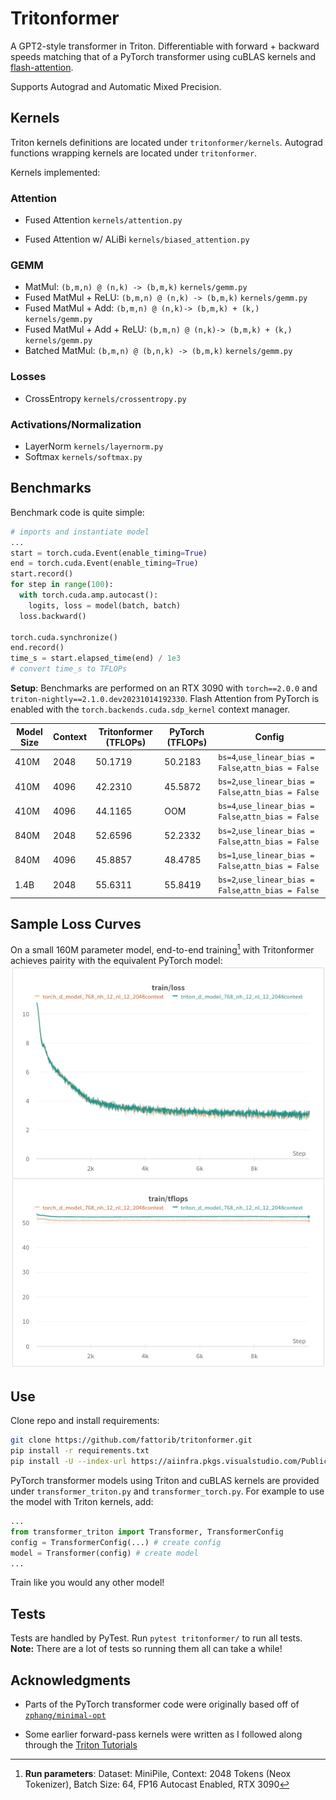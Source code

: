 # Tritonformer

A GPT2-style transformer in Triton. Differentiable with forward + backward speeds matching that of a PyTorch transformer using cuBLAS kernels and [flash-attention](https://pytorch.org/docs/stable/generated/torch.nn.functional.scaled_dot_product_attention.html). 

Supports Autograd and Automatic Mixed Precision.

## Kernels

Triton kernels definitions are located under `tritonformer/kernels`. Autograd functions wrapping kernels are located under `tritonformer`.

Kernels implemented:

### Attention

- Fused Attention `kernels/attention.py`

- Fused Attention w/ ALiBi `kernels/biased_attention.py`

### GEMM

- MatMul: `(b,m,n) @ (n,k) -> (b,m,k)` `kernels/gemm.py`
- Fused MatMul + ReLU: `(b,m,n) @ (n,k) -> (b,m,k)` `kernels/gemm.py`
- Fused MatMul + Add: `(b,m,n) @ (n,k)-> (b,m,k) + (k,)` `kernels/gemm.py`
- Fused MatMul + Add + ReLU: `(b,m,n) @ (n,k)-> (b,m,k) + (k,)` `kernels/gemm.py`
- Batched MatMul: `(b,m,n) @ (b,n,k) -> (b,m,k)` `kernels/gemm.py`

### Losses

- CrossEntropy `kernels/crossentropy.py`

### Activations/Normalization

- LayerNorm `kernels/layernorm.py`
- Softmax `kernels/softmax.py`

## Benchmarks

Benchmark code is quite simple:

```python
# imports and instantiate model
...
start = torch.cuda.Event(enable_timing=True)
end = torch.cuda.Event(enable_timing=True)
start.record()
for step in range(100):
  with torch.cuda.amp.autocast():
    logits, loss = model(batch, batch)
  loss.backward()

torch.cuda.synchronize()
end.record()
time_s = start.elapsed_time(end) / 1e3
# convert time_s to TFLOPs
```

**Setup**: Benchmarks are performed on an RTX 3090 with `torch==2.0.0` and `triton-nightly==2.1.0.dev20231014192330`. Flash Attention from PyTorch is enabled with the ```torch.backends.cuda.sdp_kernel``` context manager.

| Model Size | Context | Tritonformer (TFLOPs) | PyTorch (TFLOPs) | Config                                               |
|------------|---------|-----------------------|------------------|------------------------------------------------------|
| 410M       | 2048    | 50.1719               | 50.2183          | `bs=4`,`use_linear_bias = False`,`attn_bias = False` |
| 410M       | 4096    | 42.2310               | 45.5872          | `bs=2`,`use_linear_bias = False`,`attn_bias = False` |
| 410M       | 4096    | 44.1165               | OOM              | `bs=4`,`use_linear_bias = False`,`attn_bias = False` |
| 840M       | 2048    | 52.6596               | 52.2332          | `bs=2`,`use_linear_bias = False`,`attn_bias = False` |
| 840M       | 4096    | 45.8857               | 48.4785          | `bs=1`,`use_linear_bias = False`,`attn_bias = False` |
| 1.4B       | 2048    | 55.6311               | 55.8419          | `bs=2`,`use_linear_bias = False`,`attn_bias = False` |

## Sample Loss Curves

On a small 160M parameter model, end-to-end training[^1] with Tritonformer achieves pairity with the equivalent PyTorch model:
![](imgs/training_comparison_160m.png)


## Use

Clone repo and install requirements:
```bash 
git clone https://github.com/fattorib/tritonformer.git
pip install -r requirements.txt
pip install -U --index-url https://aiinfra.pkgs.visualstudio.com/PublicPackages/_packaging/Triton-Nightly/pypi/simple/ triton-nightly==2.1.0.dev20231014192330
```
PyTorch transformer models using Triton and cuBLAS kernels are provided under `transformer_triton.py` and `transformer_torch.py`. For example to use the model with Triton kernels, add:

```python
...
from transformer_triton import Transformer, TransformerConfig
config = TransformerConfig(...) # create config
model = Transformer(config) # create model
...
```
Train like you would any other model!



## Tests

Tests are handled by PyTest. Run `pytest tritonformer/` to run all tests. **Note:** There are a lot of tests so running them all can take a while!

## Acknowledgments

- Parts of the PyTorch transformer code were originally based off of [`zphang/minimal-opt`](https://github.com/zphang/minimal-opt)

- Some earlier forward-pass kernels were written as I followed along through the [Triton Tutorials](https://triton-lang.org/main/getting-started/tutorials/index.html)


[^1]: **Run parameters**: Dataset: MiniPile, Context: 2048 Tokens (Neox Tokenizer), Batch Size: 64, FP16 Autocast Enabled, RTX 3090